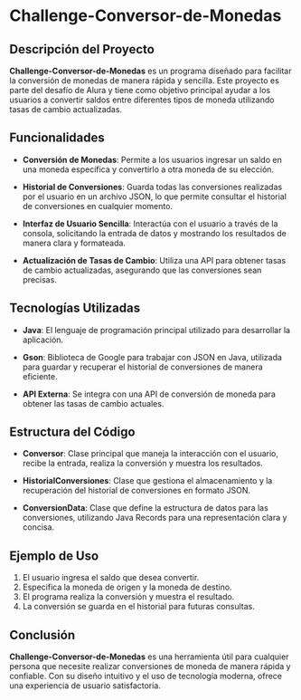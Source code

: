 # Challenge-Conversor-de-Monedas

## Descripción del Proyecto

**Challenge-Conversor-de-Monedas** es un programa diseñado para facilitar la conversión de monedas de manera rápida y sencilla. Este proyecto es parte del desafío de Alura y tiene como objetivo principal ayudar a los usuarios a convertir saldos entre diferentes tipos de moneda utilizando tasas de cambio actualizadas.

## Funcionalidades

- **Conversión de Monedas**: Permite a los usuarios ingresar un saldo en una moneda específica y convertirlo a otra moneda de su elección.

- **Historial de Conversiones**: Guarda todas las conversiones realizadas por el usuario en un archivo JSON, lo que permite consultar el historial de conversiones en cualquier momento.

- **Interfaz de Usuario Sencilla**: Interactúa con el usuario a través de la consola, solicitando la entrada de datos y mostrando los resultados de manera clara y formateada.

- **Actualización de Tasas de Cambio**: Utiliza una API para obtener tasas de cambio actualizadas, asegurando que las conversiones sean precisas.

## Tecnologías Utilizadas

- **Java**: El lenguaje de programación principal utilizado para desarrollar la aplicación.

- **Gson**: Biblioteca de Google para trabajar con JSON en Java, utilizada para guardar y recuperar el historial de conversiones de manera eficiente.

- **API Externa**: Se integra con una API de conversión de moneda para obtener las tasas de cambio actuales.

## Estructura del Código

- **Conversor**: Clase principal que maneja la interacción con el usuario, recibe la entrada, realiza la conversión y muestra los resultados.

- **HistorialConversiones**: Clase que gestiona el almacenamiento y la recuperación del historial de conversiones en formato JSON.

- **ConversionData**: Clase que define la estructura de datos para las conversiones, utilizando Java Records para una representación clara y concisa.

## Ejemplo de Uso

1. El usuario ingresa el saldo que desea convertir.
2. Especifica la moneda de origen y la moneda de destino.
3. El programa realiza la conversión y muestra el resultado.
4. La conversión se guarda en el historial para futuras consultas.

## Conclusión

**Challenge-Conversor-de-Monedas** es una herramienta útil para cualquier persona que necesite realizar conversiones de moneda de manera rápida y confiable. Con su diseño intuitivo y el uso de tecnología moderna, ofrece una experiencia de usuario satisfactoria.
